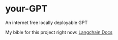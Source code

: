 # your-GPT
An internet free locally deployable GPT

My bible for this project right now: [Langchain Docs](https://api.python.langchain.com/en/latest/api_reference.html#)
